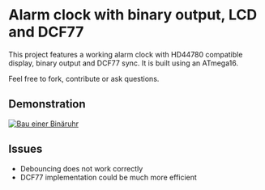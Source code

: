 # Alarm clock with binary output, LCD and DCF77

This project features a working alarm clock with HD44780 compatible display, binary output and DCF77 sync.
It is built using an ATmega16.

Feel free to fork, contribute or ask questions.

## Demonstration

[![Bau einer Binäruhr](https://img.youtube.com/vi/sluBzaCNyI8/0.jpg)](https://www.youtube.com/watch?v=sluBzaCNyI8)

## Issues
* Debouncing does not work correctly
* DCF77 implementation could be much more efficient
